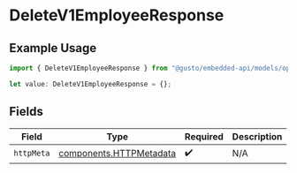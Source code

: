 # DeleteV1EmployeeResponse

## Example Usage

```typescript
import { DeleteV1EmployeeResponse } from "@gusto/embedded-api/models/operations/deletev1employee.js";

let value: DeleteV1EmployeeResponse = {};
```

## Fields

| Field                                                              | Type                                                               | Required                                                           | Description                                                        |
| ------------------------------------------------------------------ | ------------------------------------------------------------------ | ------------------------------------------------------------------ | ------------------------------------------------------------------ |
| `httpMeta`                                                         | [components.HTTPMetadata](../../models/components/httpmetadata.md) | :heavy_check_mark:                                                 | N/A                                                                |